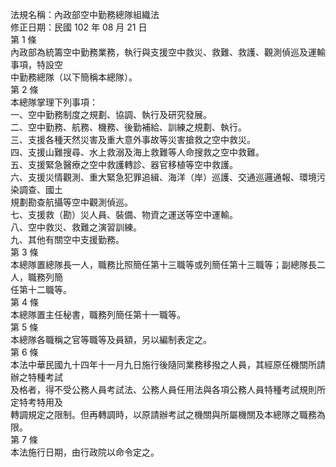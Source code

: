 法規名稱：內政部空中勤務總隊組織法  
修正日期：民國 102 年 08 月 21 日  
第 1 條  
內政部為統籌空中勤務業務，執行與支援空中救災、救難、救護、觀測偵巡及運輸事項，特設空  
中勤務總隊（以下簡稱本總隊）。  
第 2 條  
本總隊掌理下列事項：  
一、空中勤務制度之規劃、協調、執行及研究發展。  
二、空中勤務、航務、機務、後勤補給、訓練之規劃、執行。  
三、支援各種天然災害及重大意外事故等災害搶救之空中救災。  
四、支援山難搜尋、水上救溺及海上救難等人命搜救之空中救難。  
五、支援緊急醫療之空中救護轉診、器官移植等空中救護。  
六、支援災情觀測、重大緊急犯罪追緝、海洋（岸）巡護、交通巡邏通報、環境污染調查、國土  
規劃勘查航攝等空中觀測偵巡。  
七、支援救（勘）災人員、裝備、物資之運送等空中運輸。  
八、空中救災、救難之演習訓練。  
九、其他有關空中支援勤務。  
第 3 條  
本總隊置總隊長一人，職務比照簡任第十三職等或列簡任第十三職等；副總隊長二人，職務列簡  
任第十二職等。  
第 4 條  
本總隊置主任秘書，職務列簡任第十一職等。  
第 5 條  
本總隊各職稱之官等職等及員額，另以編制表定之。  
第 6 條  
本法中華民國九十四年十一月九日施行後隨同業務移撥之人員，其經原任機關所請辦之特種考試  
及格者，得不受公務人員考試法、公務人員任用法與各項公務人員特種考試規則所定特考特用及  
轉調規定之限制。但再轉調時，以原請辦考試之機關與所屬機關及本總隊之職務為限。  
第 7 條  
本法施行日期，由行政院以命令定之。  


